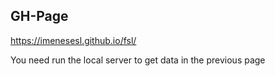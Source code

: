 ## GH-Page

https://imenesesl.github.io/fsl/

You need run the local server to get data in the previous page